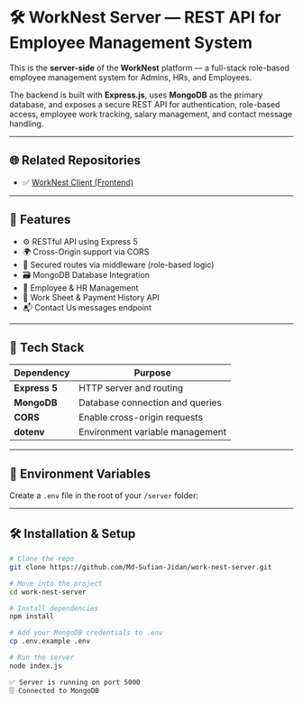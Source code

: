 # 🛠️ WorkNest Server — REST API for Employee Management System

This is the **server-side** of the **WorkNest** platform — a full-stack role-based employee management system for Admins, HRs, and Employees.

The backend is built with **Express.js**, uses **MongoDB** as the primary database, and exposes a secure REST API for authentication, role-based access, employee work tracking, salary management, and contact message handling.

---

## 🌐 Related Repositories

- ✅ [WorkNest Client (Frontend)](https://github.com/Md-Sufian-Jidan/work-nest-client)

---

## 🚀 Features

- ⚙️ RESTful API using Express 5
- 🌍 Cross-Origin support via CORS
- 🔐 Secured routes via middleware (role-based logic)
- 🗃 MongoDB Database Integration
- 🧑 Employee & HR Management
- 📄 Work Sheet & Payment History API
- 📬 Contact Us messages endpoint

---

## 🧰 Tech Stack

| Dependency   | Purpose                                |
|--------------|----------------------------------------|
| **Express 5**| HTTP server and routing                |
| **MongoDB**  | Database connection and queries        |
| **CORS**     | Enable cross-origin requests           |
| **dotenv**   | Environment variable management        |

---

## 🔐 Environment Variables

Create a `.env` file in the root of your `/server` folder:

---

## 🛠️ Installation & Setup

```bash
# Clone the repo
git clone https://github.com/Md-Sufian-Jidan/work-nest-server.git

# Move into the project
cd work-nest-server

# Install dependencies
npm install

# Add your MongoDB credentials to .env
cp .env.example .env

# Run the server
node index.js

✅ Server is running on port 5000
🗄️ Connected to MongoDB
